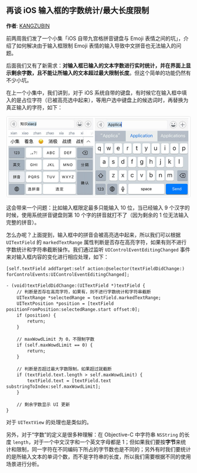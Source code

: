 ## 再谈 iOS 输入框的字数统计/最大长度限制

**作者**: [KANGZUBIN](https://weibo.com/kangzubin)

前两周我们发了一个小集「iOS 自带九宫格拼音键盘与 Emoji 表情之间的坑」，介绍了如何解决由于输入框限制 Emoji 表情的输入导致中文拼音也无法输入的问题。

后面我们又有了新需求：**对输入框已输入的文本字数进行实时统计，并在界面上显示剩余字数，且不能让所输入的文本超过最大限制长度**。但这个简单的功能仍然有不少小坑。

在上一个小集中，我们讲到，对于 iOS 系统自带的键盘，有时候它在输入框中填入的是占位字符（已被高亮选中起来），等用户选中键盘上的候选词时，再替换为真正输入的字符，如下：

![](./1.jpg)

这会带来一个问题：比如输入框限定最多只能输入 10 位，当已经输入 9 个汉字的时候，使用系统拼音键盘则第 10 个字的拼音就打不了（因为剩余的 1 位无法输入完整的拼音）。

怎么办呢？上面提到，输入框中的拼音会被高亮选中起来，所以我们可以根据 `UITextField` 的 `markedTextRange` 属性判断是否存在高亮字符，如果有则不进行字数统计和字符串截断操作。我们通过监听 `UIControlEventEditingChanged` 事件来对输入框内容的变化进行相应处理，如下：

```objc
[self.textField addTarget:self action:@selector(textFieldDidChange:) forControlEvents:UIControlEventEditingChanged];
```

```objc
- (void)textFieldDidChange:(UITextField *)textField {
    // 判断是否存在高亮字符，如果有，则不进行字数统计和字符串截断
    UITextRange *selectedRange = textField.markedTextRange;
    UITextPosition *position = [textField positionFromPosition:selectedRange.start offset:0];
    if (position) {
        return;
    }
    
    // maxWowdLimit 为 0，不限制字数
    if (self.maxWowdLimit == 0) {
        return;
    }
    
    // 判断是否超过最大字数限制，如果超过就截断
    if (textField.text.length > self.maxWowdLimit) {
        textField.text = [textField.text substringToIndex:self.maxWowdLimit];
    }
    
    // 剩余字数显示 UI 更新
}
```

对于 `UITextView` 的处理也是类似的。

另外，对于“字数”的定义是很多种理解：在 Objective-C 中字符串 `NSString` 的长度 `length`，对于一个中文汉字和一个英文字母都是 1；但如果我们要按**字节**来统计和限制，同一字符在不同编码下所占的字节数也是不同的；另外有时我们要统计的是所输入文本的单词个数，而不是字符串的长度，所以我们需要根据不同的使用场景进行分析。

